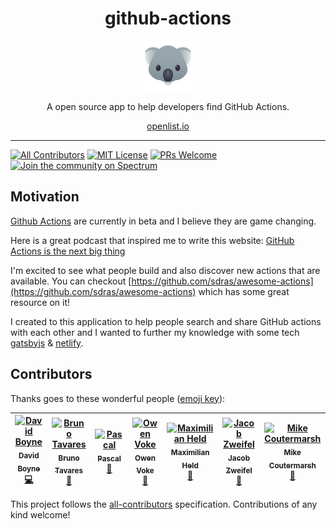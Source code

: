 <div align="center">
<h1>github-actions</h1>
<a href="https://www.emojione.com/emoji/1f428">
<img height="80" width="80" alt="goat" src="./animal.png" />
</a>

<p>A open source app to help developers find GitHub Actions.</p>

[openlist.io](openlist.io)

</div>

<hr/>

[![All Contributors](https://img.shields.io/badge/all_contributors-7-orange.svg?style=flat-square)](#contributors) [![MIT License][license-badge]][license] [![PRs Welcome][prs-badge]][prs]
[![Join the community on Spectrum][spectrum-badge]][spectrum]

## Motivation

[Github Actions](https://css-tricks.com/introducing-github-actions/) are currently in beta and I believe they are game changing.

Here is a great podcast that inspired me to write this website: [GitHub Actions is the next big thing](https://changelog.com/podcast/331.)

I'm excited to see what people build and also discover new actions that are available. You can checkout [https://github.com/sdras/awesome-actions](https://github.com/sdras/awesome-actions) which has some great resource on it!

I created to this application to help people search and share GitHub actions with each other and I wanted to further my knowledge with some tech [gatsbyjs](https://www.gatsbyjs.org/) & [netlify](https://www.netlify.com/).

## Contributors

Thanks goes to these wonderful people ([emoji key](https://github.com/all-contributors/all-contributors#emoji-key)):

<!-- ALL-CONTRIBUTORS-LIST:START - Do not remove or modify this section -->
<!-- prettier-ignore -->
| [<img src="https://avatars1.githubusercontent.com/u/3268013?v=4" width="100px;" alt="David Boyne"/><br /><sub><b>David Boyne</b></sub>](https://medium.com/@boyney123)<br />[💻](https://github.com/boyney123/github-actions/commits?author=boyney123 "Code") | [<img src="https://avatars1.githubusercontent.com/u/109474?v=4" width="100px;" alt="Bruno Tavares"/><br /><sub><b>Bruno Tavares</b></sub>](http://bltavares.com)<br />[📖](https://github.com/boyney123/github-actions/commits?author=bltavares "Documentation") | [<img src="https://avatars2.githubusercontent.com/u/432333?v=4" width="100px;" alt="Pascal"/><br /><sub><b>Pascal</b></sub>](https://twitter.com/pascalgn)<br />[📖](https://github.com/boyney123/github-actions/commits?author=pascalgn "Documentation") | [<img src="https://avatars0.githubusercontent.com/u/1899334?v=4" width="100px;" alt="Owen Voke"/><br /><sub><b>Owen Voke</b></sub>](https://pxgamer.xyz)<br />[📖](https://github.com/boyney123/github-actions/commits?author=pxgamer "Documentation") | [<img src="https://avatars0.githubusercontent.com/u/5372770?v=4" width="100px;" alt="Maximilian Held"/><br /><sub><b>Maximilian Held</b></sub>](http://www.maxheld.de/)<br />[📖](https://github.com/boyney123/github-actions/commits?author=maxheld83 "Documentation") | [<img src="https://avatars0.githubusercontent.com/u/39281691?v=4" width="100px;" alt="Jacob Zweifel"/><br /><sub><b>Jacob Zweifel</b></sub>](https://github.com/jzweifel)<br />[📖](https://github.com/boyney123/github-actions/commits?author=jzweifel "Documentation") | [<img src="https://avatars0.githubusercontent.com/u/155044?v=4" width="100px;" alt="Mike Coutermarsh"/><br /><sub><b>Mike Coutermarsh</b></sub>](https://mikecoutermarsh.com)<br />[📖](https://github.com/boyney123/github-actions/commits?author=mscoutermarsh "Documentation") |
| :---: | :---: | :---: | :---: | :---: | :---: | :---: |

<!-- ALL-CONTRIBUTORS-LIST:END -->

This project follows the [all-contributors](https://github.com/all-contributors/all-contributors) specification. Contributions of any kind welcome!

<!-- prettier-ignore-start -->

[spectrum-badge]: https://withspectrum.github.io/badge/badge.svg
[spectrum]: https://spectrum.chat/github-actions
[license-badge]: https://img.shields.io/badge/License-MIT-yellow.svg
[license]: https://github.com/boyney123/github-actions/blob/master/LICENSE
[prs-badge]: https://img.shields.io/badge/PRs-welcome-brightgreen.svg?style=flat-square
[prs]: http://makeapullrequest.com
<!-- prettier-ignore-end -->
